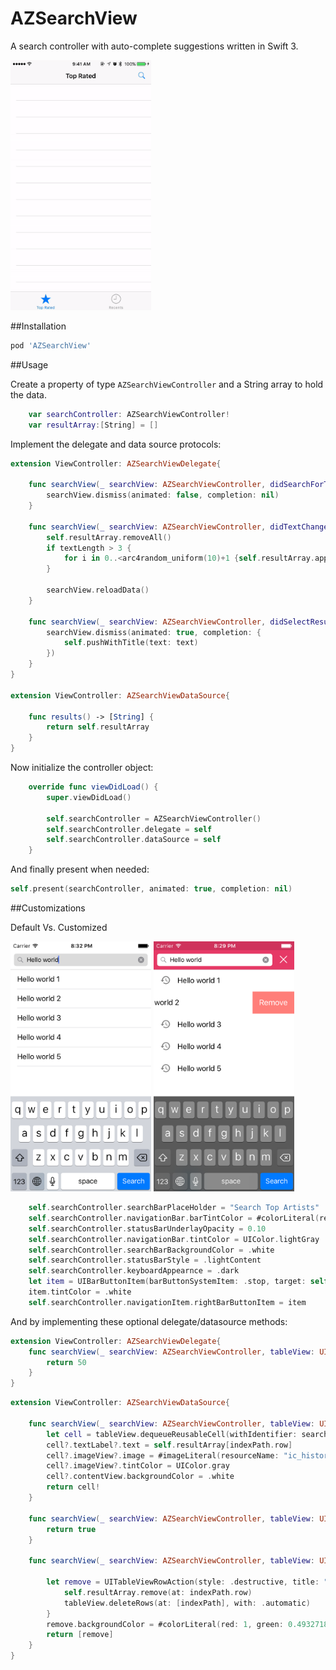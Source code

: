 # AZSearchView
A search controller with auto-complete suggestions written in Swift 3.

<img src="screenshots/gif1.gif"  height="400" />

##Installation

```bash
pod 'AZSearchView'
```

##Usage

Create a property of type ```AZSearchViewController``` and a String array to hold the data.
```swift
    var searchController: AZSearchViewController!
    var resultArray:[String] = []
```

Implement the delegate and data source protocols:
```swift
extension ViewController: AZSearchViewDelegate{
    
    func searchView(_ searchView: AZSearchViewController, didSearchForText text: String) {
        searchView.dismiss(animated: false, completion: nil)
    }
    
    func searchView(_ searchView: AZSearchViewController, didTextChangeTo text: String, textLength: Int) {
        self.resultArray.removeAll()
        if textLength > 3 {
            for i in 0..<arc4random_uniform(10)+1 {self.resultArray.append("\(text) \(i+1)")}
        }

        searchView.reloadData()
    }
    
    func searchView(_ searchView: AZSearchViewController, didSelectResultAt index: Int, text: String) {
        searchView.dismiss(animated: true, completion: {
            self.pushWithTitle(text: text)
        })
    }
}

extension ViewController: AZSearchViewDataSource{
    
    func results() -> [String] {
        return self.resultArray
    }
}
```

Now initialize the controller object:
```swift
    override func viewDidLoad() {
        super.viewDidLoad()
        
        self.searchController = AZSearchViewController()
        self.searchController.delegate = self
        self.searchController.dataSource = self
    }
```

And finally present when needed:

```swift
self.present(searchController, animated: true, completion: nil)
```

##Customizations

Default Vs. Customized

<img src="screenshots/default.png"  height="400" />
<img src="screenshots/customized.png"  height="400" />

```swift
    self.searchController.searchBarPlaceHolder = "Search Top Artists"
    self.searchController.navigationBar.barTintColor = #colorLiteral(red: 0.9019607843, green: 0.2235294118, blue: 0.4, alpha: 1)
    self.searchController.statusBarUnderlayOpacity = 0.10
    self.searchController.navigationBar.tintColor = UIColor.lightGray
    self.searchController.searchBarBackgroundColor = .white
    self.searchController.statusBarStyle = .lightContent
    self.searchController.keyboardAppearnce = .dark
    let item = UIBarButtonItem(barButtonSystemItem: .stop, target: self, action: #selector(ViewController.close(sender:)))
    item.tintColor = .white
    self.searchController.navigationItem.rightBarButtonItem = item
```

And by implementing these optional delegate/datasource methods:

```swift
extension ViewController: AZSearchViewDelegate{
    func searchView(_ searchView: AZSearchViewController, tableView: UITableView, heightForRowAt indexPath: IndexPath) -> CGFloat {
        return 50
    }
}
```

```swift
extension ViewController: AZSearchViewDataSource{

    func searchView(_ searchView: AZSearchViewController, tableView: UITableView, cellForRowAt indexPath: IndexPath) -> UITableViewCell {
        let cell = tableView.dequeueReusableCell(withIdentifier: searchView.cellIdentifier)
        cell?.textLabel?.text = self.resultArray[indexPath.row]
        cell?.imageView?.image = #imageLiteral(resourceName: "ic_history").withRenderingMode(.alwaysTemplate)
        cell?.imageView?.tintColor = UIColor.gray
        cell?.contentView.backgroundColor = .white
        return cell!
    }
    
    func searchView(_ searchView: AZSearchViewController, tableView: UITableView, canEditRowAt indexPath: IndexPath) -> Bool {
        return true
    }
    
    func searchView(_ searchView: AZSearchViewController, tableView: UITableView, editActionsForRowAtIndexPath indexPath: IndexPath) -> [UITableViewRowAction]? {
        
        let remove = UITableViewRowAction(style: .destructive, title: "Remove") { action, index in
            self.resultArray.remove(at: indexPath.row)
            tableView.deleteRows(at: [indexPath], with: .automatic)
        }    
        remove.backgroundColor = #colorLiteral(red: 1, green: 0.4932718873, blue: 0.4739984274, alpha: 1)
        return [remove]
    }
} 
```

